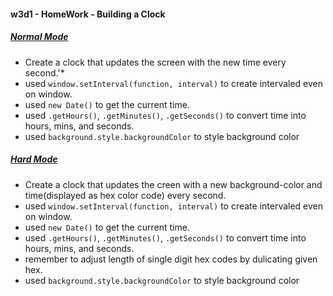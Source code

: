 #### w3d1 - HomeWork - Building a Clock

##### [Normal Mode](https://jjrajani.github.io/w3d1_HW/normalMode/index.html)
* Create a clock that updates the screen with the new time every second.'*
* used `window.setInterval(function, interval)` to create intervaled even on window.
* used `new Date()` to get the current time.
* used `.getHours()`, `.getMinutes()`, `.getSeconds()` to convert time into hours, mins, and seconds.
* used `background.style.backgroundColor` to style background color

##### [Hard Mode](https://jjrajani.github.io/w3d1_HW/hardMode/index.html)
* Create a clock that updates the creen with a new background-color and time(displayed as hex color code) every second.
* used `window.setInterval(function, interval)` to create intervaled even on window.
* used `new Date()` to get the current time.
* used `.getHours()`, `.getMinutes()`, `.getSeconds()` to convert time into hours, mins, and seconds.
* remember to adjust length of single digit hex codes by dulicating given hex.
* used `background.style.backgroundColor` to style background color